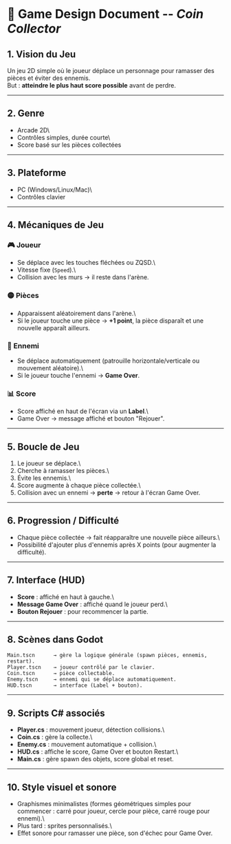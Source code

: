 # 📑 Game Design Document -- *Coin Collector*

## 1. **Vision du Jeu**

Un jeu 2D simple où le joueur déplace un personnage pour ramasser des
pièces et éviter des ennemis.\
But : **atteindre le plus haut score possible** avant de perdre.

------------------------------------------------------------------------

## 2. **Genre**

-   Arcade 2D\
-   Contrôles simples, durée courte\
-   Score basé sur les pièces collectées

------------------------------------------------------------------------

## 3. **Plateforme**

-   PC (Windows/Linux/Mac)\
-   Contrôles clavier

------------------------------------------------------------------------

## 4. **Mécaniques de Jeu**

### 🎮 Joueur

-   Se déplace avec les touches fléchées ou ZQSD.\
-   Vitesse fixe (`Speed`).\
-   Collision avec les murs → il reste dans l'arène.

### 🟡 Pièces

-   Apparaissent aléatoirement dans l'arène.\
-   Si le joueur touche une pièce → **+1 point**, la pièce disparaît et
	une nouvelle apparaît ailleurs.

### 🔴 Ennemi

-   Se déplace automatiquement (patrouille horizontale/verticale ou
	mouvement aléatoire).\
-   Si le joueur touche l'ennemi → **Game Over**.

### 📊 Score

-   Score affiché en haut de l'écran via un **Label**.\
-   Game Over → message affiché et bouton "Rejouer".

------------------------------------------------------------------------

## 5. **Boucle de Jeu**

1.  Le joueur se déplace.\
2.  Cherche à ramasser les pièces.\
3.  Évite les ennemis.\
4.  Score augmente à chaque pièce collectée.\
5.  Collision avec un ennemi → **perte** → retour à l'écran Game Over.

------------------------------------------------------------------------

## 6. **Progression / Difficulté**

-   Chaque pièce collectée → fait réapparaître une nouvelle pièce
	ailleurs.\
-   Possibilité d'ajouter plus d'ennemis après X points (pour augmenter
	la difficulté).

------------------------------------------------------------------------

## 7. **Interface (HUD)**

-   **Score** : affiché en haut à gauche.\
-   **Message Game Over** : affiché quand le joueur perd.\
-   **Bouton Rejouer** : pour recommencer la partie.

------------------------------------------------------------------------

## 8. **Scènes dans Godot**

	Main.tscn      → gère la logique générale (spawn pièces, ennemis, restart).
	Player.tscn    → joueur contrôlé par le clavier.
	Coin.tscn      → pièce collectable.
	Enemy.tscn     → ennemi qui se déplace automatiquement.
	HUD.tscn       → interface (Label + bouton).

------------------------------------------------------------------------

## 9. **Scripts C# associés**

-   **Player.cs** : mouvement joueur, détection collisions.\
-   **Coin.cs** : gère la collecte.\
-   **Enemy.cs** : mouvement automatique + collision.\
-   **HUD.cs** : affiche le score, Game Over et bouton Restart.\
-   **Main.cs** : gère spawn des objets, score global et reset.

------------------------------------------------------------------------

## 10. **Style visuel et sonore**

-   Graphismes minimalistes (formes géométriques simples pour commencer
	: carré pour joueur, cercle pour pièce, carré rouge pour ennemi).\
-   Plus tard : sprites personnalisés.\
-   Effet sonore pour ramasser une pièce, son d'échec pour Game Over.

